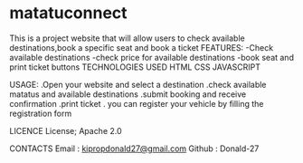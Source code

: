 #  matatuconnect
This is a project website that will allow  users to check available destinations,book a specific seat and book a ticket
FEATURES:
-Check available destinations 
-check  price for available destinations
-book seat and print ticket buttons 
TECHNOLOGIES USED
HTML
CSS
JAVASCRIPT


USAGE:
.Open your website and select a destination 
.check available matatus and available destinations
.submit  booking and receive confirmation 
.print ticket
. you can register your vehicle by filling the registration form


LICENCE 
License; Apache 2.0


CONTACTS
Email : kipropdonald27@gmail.com
Github : Donald-27
